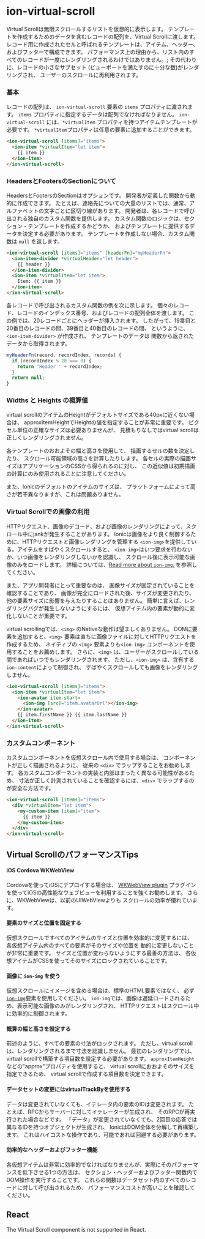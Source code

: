 # ion-virtual-scroll

Virtual Scrollは無限スクロールするリストを仮想的に表示します。
テンプレートを作成するためのデータを含むレコードの配列を、Virtual Scrollに渡します。
レコード用に作成されたセルと呼ばれるテンプレートは、アイテム、ヘッダー、およびフッターで構成できます。
パフォーマンス上の理由から、リスト内のすべてのレコードが一度にレンダリングされるわけではありません。;
その代わりに、レコードの小さなサブセット
(ビューポートを満たすのに十分な数)がレンダリングされ、
ユーザーのスクロールに再利用されます。

### 基本
レコードの配列は、 `ion-virtual-scroll` 要素の `items` プロパティに渡されます。
`items` プロパティに指定するデータは配列でなければなりません。
`ion-virtual-scroll` には、`*virtualItem` プロパティを持つアイテムテンプレートが必要です。
`*virtualItem`プロパティは任意の要素に追加することができます。

```html
<ion-virtual-scroll [items]="items">
  <ion-item *virtualItem="let item">
    {{ item }}
  </ion-item>
</ion-virtual-scroll>
```

### HeadersとFootersのSectionについて

HeadersとFootersのSectionはオプションです。
開発者が定義した関数から動的に作成できます。
たとえば、連絡先についての大量のリストでは、通常、アルファベットの文字ごとに区切り線があります。
開発者は、各レコードで呼び出される独自のカスタム関数を提供します。
カスタム関数のロジックは、セクション・テンプレートを作成するかどうか、
およびテンプレートに提供するデータを決定する必要があります。
テンプレートを作成しない場合、カスタム関数は `null` を返します。

```html
<ion-virtual-scroll [items]="items" [headerFn]="myHeaderFn">
  <ion-item-divider *virtualHeader="let header">
    {{ header }}
  </ion-item-divider>
  <ion-item *virtualItem="let item">
    Item: {{ item }}
  </ion-item>
</ion-virtual-scroll>
```

各レコードで呼び出されるカスタム関数の例を次に示します。
個々のレコード、レコードのインデックス番号、およびレコードの配列全体を渡します。
この例では、20レコードごとにヘッダーが挿入されます。
したがって、19番目と20番目のレコードの間、39番目と40番目のレコードの間、
というように、`<ion-item-divider>` が作成され、
テンプレートのデータは
関数から返されたデータから取得されます。

```ts
myHeaderFn(record, recordIndex, records) {
  if (recordIndex % 20 === 0) {
    return 'Header ' + recordIndex;
  }
  return null;
}
```

### Widths と Heights の概算値

virtual scrollのアイテムのHeightがデフォルトサイズである40pxに近くない場合は、
approxItemHeightでHeightの値を指定することが非常に重要です。
ピクセル単位の正確なサイズは必要ありませんが、
見積もりなしではvirtual scrollは正しくレンダリングされません。

各テンプレートのおおよその幅と高さを使用して、
描画するセルの数を決定したり、
スクロール可能領域の高さを計算したりします。
各セルの実際の描画サイズはアプリケーションのCSSから得られるのに対し、
この近似値は初期描画の計算にのみ使用されることに注意してください。

また、Ionicのデフォルトのアイテムのサイズは、
プラットフォームによって高さが若干異なりますが、これは問題ありません。

### Virtual Scrollでの画像の利用

HTTPリクエスト、画像のデコード、および画像のレンダリングによって、スクロール中にjankが発生することがあります。
Ionicは画像をより良く制御するために、HTTPリクエストと画像レンダリングを管理する
`<ion-img>`を提供している。アイテムをすばやくスクロールすると、
`<ion-img>`はいつ要求を行わないか、いつ画像をレンダリングしないかを認識し、
スクロール後に表示可能な画像のみをロードします。
詳細については、[Read more about `ion-img`.](../img) を参照してください。

また、アプリ開発者にとって重要なのは、
画像サイズが固定されていることを確認することであり、
画像が完全にロードされた後、サイズが変更されたり、他の要素サイズに影響を与えたりすることはありません。
簡単に言えば、レンダリングバグが発生しないようにするには、
仮想アイテム内の要素が動的に変化しないことが重要です。

virtual scrollingでは、`<img>` のNativeな動作は望ましくありません。
DOMに要素を追加すると、`<img>` 要素は直ちに画像ファイルに対してHTTPリクエストを作成するため、
ネイティブの `<img>` 要素よりも`<ion-img>` コンポーネントを使用することをお薦めします。
さらに、`<img>` は、ユーザーがスクロールしている間であればいつでもレンダリングされます。
ただし、`<ion-img>` は、含有する`ion-content`によって制御され、
すばやくスクロールしても画像をレンダリングしません。

```html
<ion-virtual-scroll [items]="items">
  <ion-item *virtualItem="let item">
    <ion-avatar item-start>
      <ion-img [src]="item.avatarUrl"></ion-img>
    </ion-avatar>
    {{ item.firstName }} {{ item.lastName }}
  </ion-item>
</ion-virtual-scroll>
```

### カスタムコンポーネント

カスタムコンポーネントを仮想スクロール内で使用する場合は、
コンポーネントが正しく描画されるように、
従来の `<div>` でラップすることをお勧めします。
各カスタムコンポーネントの実装と内部はまったく異なる可能性があるため、
寸法が正しく計測されていることを確認するには、`<div>` でラップするのが安全な方法です。

```html
<ion-virtual-scroll [items]="items">
  <div *virtualItem="let item">
    <my-custom-item [item]="item">
      {{ item }}
    </my-custom-item>
  </div>
</ion-virtual-scroll>
```

## Virtual ScrollのパフォーマンスTips

#### iOS Cordova WKWebView

Cordovaを使ってiOSにデプロイする場合は、
[WKWebView plugin](https://blog.ionicframework.com/cordova-ios-performance-improvements-drop-in-speed-with-wkwebview/)
プラグインを使ってiOSの高性能なウェブビューを利用することを強くお勧めします。
さらに、WKWebViewは、以前のUIWebViewよりも
スクロールの効率が優れています。

#### 要素のサイズと位置を固定する

仮想スクロールですべてのアイテムのサイズと位置を効率的に変更するには、
各仮想アイテム内のすべての要素がそのサイズや位置を
動的に変更しないことが非常に重要です。
サイズと位置が変わらないようにする最善の方法は、
各仮想アイテムがCSSを使ってそのサイズにロックされていることです。

#### 画像に `ion-img` を使う

仮想スクロールにイメージを含める場合は、標準の<img>HTML要素ではなく、
必ず[`ion-img`](../img/Img/)要素を使用してください。
`ion-img`では、画像は遅延ロードされるため、表示可能な画像のみがレンダリングされ、
HTTPリクエストはスクロール中に効率的に制御されます。

#### 概算の幅と高さを設定する

前述のように、すべての要素の寸法がロックされます。
ただし、virtual scrollは、レンダリングされるまで寸法を認識しません。
最初のレンダリングでは、
virtual scrollで構築する項目数を設定する必要があります。
`approxItemHeight` などの"approx"プロパティを使用すると、
virtual scrollにおおよそのサイズを指定できるため、
virtual scrollで作成する項目数を決定できます。

#### データセットの変更にはvirtualTrackByを使用する

データは変更されていなくても、イテレータ内の要素のIDは変更されます。
たとえば、RPCからサーバーに対してイテレーターが生成され、
そのRPCが再実行された場合などです。
「データ」が変更されていなくても、2回目の応答では異なるIDを持つオブジェクトが生成され、
IonicはDOM全体を分解して再構築します。
これはハイコストな操作であり、可能であれば回避する必要があります。

#### 効率的なヘッダーおよびフッター機能
各仮想アイテムは非常に効率的でなければなりませんが、実際にそのパフォーマンスを低下させる1つの方法は、
セクション・ヘッダーおよびフッター関数内でDOM操作を実行することです。
これらの関数はデータセット内のすべてのレコードに対して呼び出されるため、
パフォーマンスコストが高いことを確認してください。

## React

The Virtual Scroll component is not supported in React.
